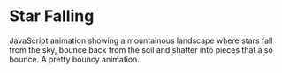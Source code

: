 # Star Falling

JavaScript animation showing a mountainous landscape where stars fall from the sky, bounce back from the soil and shatter into pieces that also bounce.
A pretty bouncy animation.
